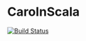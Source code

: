 # CaroInScala
[![Build Status](https://travis-ci.org/TheYingThing/CaroInScala.svg?branch=master)](https://travis-ci.org/TheYingThing/CaroInScala)
